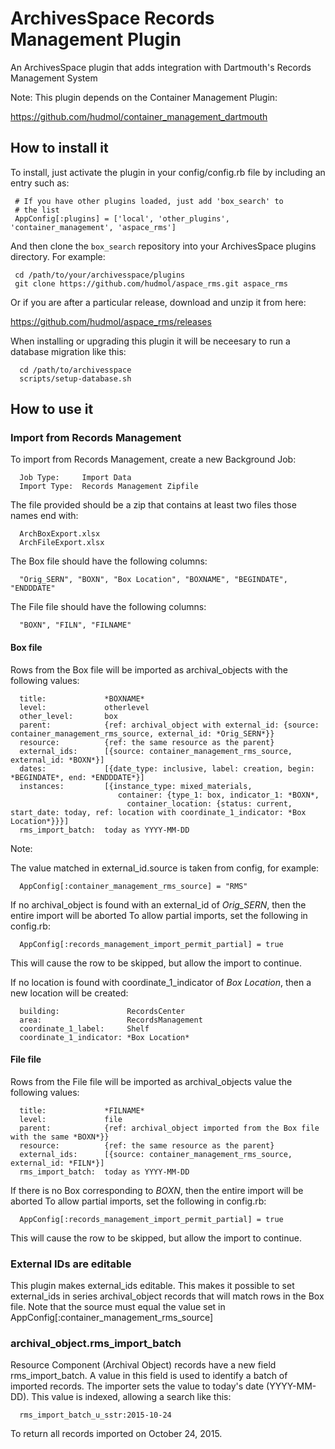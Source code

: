 # ArchivesSpace Records Management Plugin

An ArchivesSpace plugin that adds integration with Dartmouth's Records Management System

Note: This plugin depends on the Container Management Plugin:

  https://github.com/hudmol/container_management_dartmouth


## How to install it

To install, just activate the plugin in your config/config.rb file by
including an entry such as:

     # If you have other plugins loaded, just add 'box_search' to
     # the list
     AppConfig[:plugins] = ['local', 'other_plugins', 'container_management', 'aspace_rms']

And then clone the `box_search` repository into your
ArchivesSpace plugins directory.  For example:

     cd /path/to/your/archivesspace/plugins
     git clone https://github.com/hudmol/aspace_rms.git aspace_rms

Or if you are after a particular release, download and unzip it from here:

https://github.com/hudmol/aspace_rms/releases

When installing or upgrading this plugin it will be neceesary to run a database migration
like this:

      cd /path/to/archivesspace
      scripts/setup-database.sh


## How to use it

### Import from Records Management

To import from Records Management, create a new Background Job:

      Job Type:     Import Data
      Import Type:  Records Management Zipfile

The file provided should be a zip that contains at least two files those names end with:

      ArchBoxExport.xlsx
      ArchFileExport.xlsx

The Box file should have the following columns:

      "Orig_SERN", "BOXN", "Box Location", "BOXNAME", "BEGINDATE", "ENDDDATE"

The File file should have the following columns:

      "BOXN", "FILN", "FILNAME"


#### Box file

Rows from the Box file will be imported as archival_objects with the following values:

      title:             *BOXNAME*
      level:             otherlevel
      other_level:       box
      parent:            {ref: archival_object with external_id: {source: container_management_rms_source, external_id: *Orig_SERN*}}
      resource:          {ref: the same resource as the parent}
      external_ids:      [{source: container_management_rms_source, external_id: *BOXN*}]
      dates:             [{date_type: inclusive, label: creation, begin: *BEGINDATE*, end: *ENDDDATE*}]
      instances:         [{instance_type: mixed_materials,
                            container: {type_1: box, indicator_1: *BOXN*,
                              container_location: {status: current, start_date: today, ref: location with coordinate_1_indicator: *Box Location*}}}]
      rms_import_batch:  today as YYYY-MM-DD

Note:

The value matched in external_id.source is taken from config, for example:

      AppConfig[:container_management_rms_source] = "RMS"

If no archival_object is found with an external_id of *Orig_SERN*, then the entire import will be aborted
To allow partial imports, set the following in config.rb:

      AppConfig[:records_management_import_permit_partial] = true

This will cause the row to be skipped, but allow the import to continue.

If no location is found with coordinate_1_indicator of *Box Location*, then a new location will be created:

      building:               RecordsCenter
      area:                   RecordsManagement
      coordinate_1_label:     Shelf
      coordinate_1_indicator: *Box Location*


#### File file

Rows from the File file will be imported as archival_objects value the following values:

      title:             *FILNAME*
      level:             file
      parent:            {ref: archival_object imported from the Box file with the same *BOXN*}}
      resource:          {ref: the same resource as the parent}
      external_ids:      [{source: container_management_rms_source, external_id: *FILN*}]
      rms_import_batch:  today as YYYY-MM-DD

If there is no Box corresponding to *BOXN*, then the entire import will be aborted
To allow partial imports, set the following in config.rb:

      AppConfig[:records_management_import_permit_partial] = true

This will cause the row to be skipped, but allow the import to continue.


### External IDs are editable

This plugin makes external_ids editable. This makes it possible to set external_ids in
series archival_object records that will match rows in the Box file.
Note that the source must equal the value set in AppConfig[:container_management_rms_source]

 
### archival_object.rms_import_batch

Resource Component (Archival Object) records have a new field
rms_import_batch. A value in this field is used
to identify a batch of imported records. The importer sets the value to
today's date (YYYY-MM-DD). This value is indexed, allowing a search like this:

      rms_import_batch_u_sstr:2015-10-24

To return all records imported on October 24, 2015.

